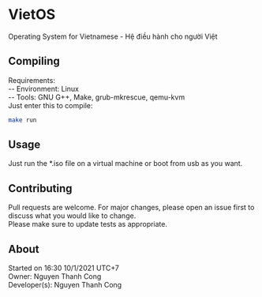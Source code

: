 # VietOS
Operating System for Vietnamese - Hệ điều hành cho người Việt <br />
## Compiling
Requirements: <br />
-- Environment: Linux <br />
-- Tools: GNU G++, Make, grub-mkrescue, qemu-kvm <br />
Just enter this to compile: <br />
```bash
make run
```
## Usage
Just run the *.iso file on a virtual machine or boot from usb as you want.
## Contributing
Pull requests are welcome. For major changes, please open an issue first to discuss what you would like to change. <br />
Please make sure to update tests as appropriate.
## About
Started on 16:30 10/1/2021 UTC+7 <br />
Owner: Nguyen Thanh Cong <br />
Developer(s): Nguyen Thanh Cong  <br />

